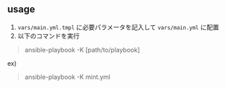 ## usage

1. `vars/main.yml.tmpl` に必要パラメータを記入して `vars/main.yml` に配置
2. 以下のコマンドを実行

> ansible-playbook -K [path/to/playbook]

ex)
> ansible-playbook -K mint.yml
